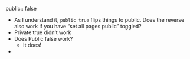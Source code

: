 public:: false

- As I understand it, `public true` flips things to public. Does the reverse also work if you have “set all pages public” toggled?
- Private true didn’t work
- Does Public false work?
	- It does!
-